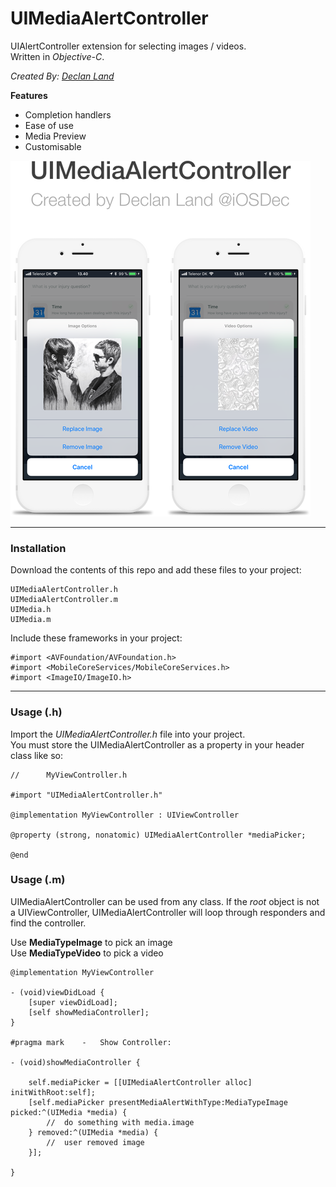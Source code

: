 # UIMediaAlertController

UIAlertController extension for selecting images / videos.<br>
Written in *Objective-C*.

*Created By: [Declan Land](https://twitter.com/declanland)*

**Features**<br>
*	Completion handlers<br>
*	Ease of use<br>
*	Media Preview<br>
*	Customisable<br>

![Screenshot](uimac.png)

---

### Installation

Download the contents of this repo and add these files to your project:<br>
```
UIMediaAlertController.h
UIMediaAlertController.m
UIMedia.h
UIMedia.m
```
Include these frameworks in your project:
```objc
#import <AVFoundation/AVFoundation.h>
#import <MobileCoreServices/MobileCoreServices.h>
#import <ImageIO/ImageIO.h>
```
---

### Usage (.h)

Import the *UIMediaAlertController.h* file into your project.<br>
You must store the UIMediaAlertController as a property in your header class like so:
```objc
//		MyViewController.h

#import "UIMediaAlertController.h"

@implementation MyViewController : UIViewController

@property (strong, nonatomic) UIMediaAlertController *mediaPicker;

@end
```

### Usage (.m)

UIMediaAlertController can be used from any class. If the *root* object is not a UIViewController, UIMediaAlertController will loop through responders and find the controller.<br>

Use **MediaTypeImage** to pick an image<br>
Use **MediaTypeVideo** to pick a video<br>

```objc
@implementation MyViewController

- (void)viewDidLoad {
	[super viewDidLoad];
	[self showMediaController];
}

#pragma mark	-	Show Controller:

- (void)showMediaController {
	
    self.mediaPicker = [[UIMediaAlertController alloc] initWithRoot:self];
    [self.mediaPicker presentMediaAlertWithType:MediaTypeImage picked:^(UIMedia *media) {
		//	do something with media.image
    } removed:^(UIMedia *media) {
		//	user removed image
    }];
	
}
```
